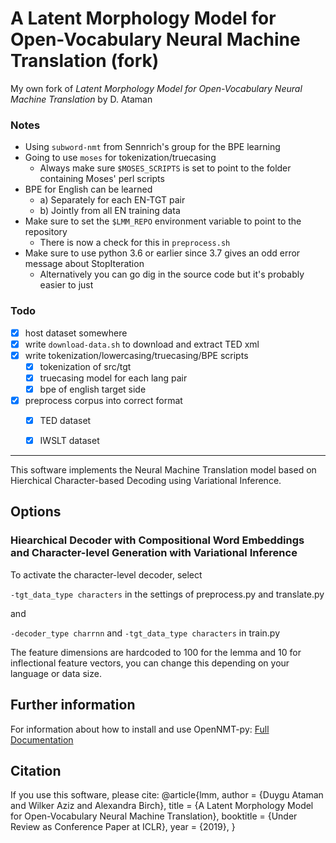 # A Latent Morphology Model for Open-Vocabulary Neural Machine Translation (fork)

My own fork of *Latent Morphology Model for Open-Vocabulary Neural Machine Translation* by D. Ataman
 
### Notes
- Using `subword-nmt` from Sennrich's group for the BPE learning
- Going to use `moses` for tokenization/truecasing
    - Always make sure `$MOSES_SCRIPTS` is set to point to the folder containing Moses' perl scripts
- BPE for English can be learned
    - a) Separately for each EN-TGT pair
    - b) Jointly from all EN training data
- Make sure to set the `$LMM_REPO` environment variable to point to the repository
    - There is now a check for this in `preprocess.sh`
- Make sure to use python 3.6 or earlier since 3.7 gives an odd error message about StopIteration
    - Alternatively you can go dig in the source code but it's probably easier to just 

### Todo

- [x] host dataset somewhere
- [x] write `download-data.sh` to download and extract TED xml
- [x] write tokenization/lowercasing/truecasing/BPE scripts
    - [x] tokenization of src/tgt
    - [x] truecasing model for each lang pair
    - [x] bpe of english target side
- [x] preprocess corpus into correct format
    - [x] TED dataset
    - [x] IWSLT dataset


--- 

This software implements the Neural Machine Translation model based on Hierchical Character-based Decoding using Variational Inference.

## Options

### Hiearchical Decoder with Compositional Word Embeddings and Character-level Generation with Variational Inference 

  To activate the character-level decoder, select

  ```-tgt_data_type characters``` in the settings of preprocess.py and translate.py 

  and

  ```-decoder_type charrnn``` and ```-tgt_data_type characters```  in train.py
  
  The feature dimensions are hardcoded to 100 for the lemma and 10 for inflectional feature vectors, you can change this depending on your language or data size.

## Further information

For information about how to install and use OpenNMT-py:
[Full Documentation](http://opennmt.net/OpenNMT-py/)


## Citation

If you use this software, please cite:
@article{lmm,
  author    = {Duygu Ataman and
               Wilker Aziz and
               Alexandra Birch},
  title     = {A Latent Morphology Model for Open-Vocabulary Neural Machine Translation},
  booktitle = {Under Review as Conference Paper at ICLR},
  year      = {2019},
}
```
